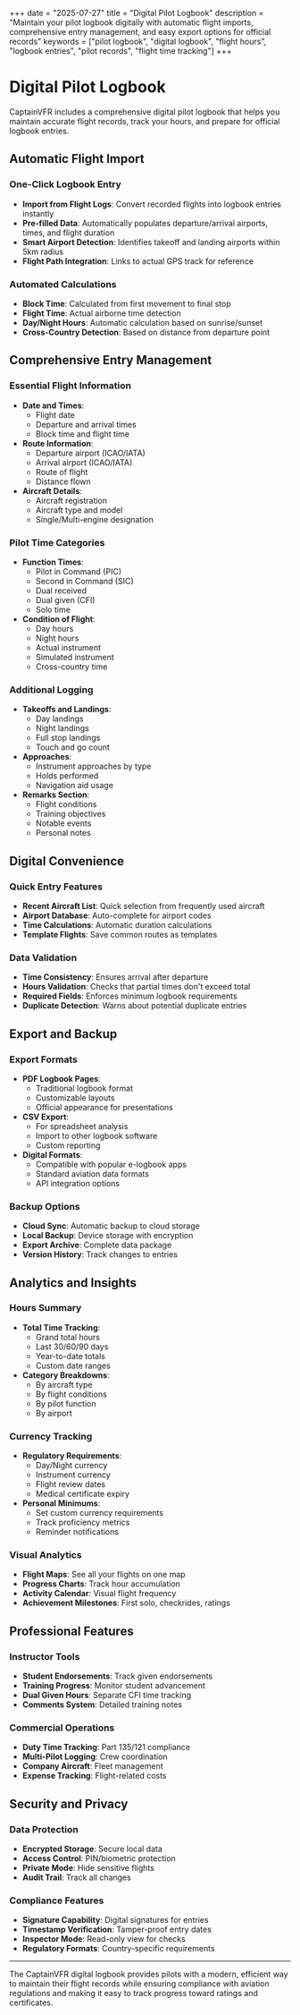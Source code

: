 +++
date = "2025-07-27"
title = "Digital Pilot Logbook"
description = "Maintain your pilot logbook digitally with automatic flight imports, comprehensive entry management, and easy export options for official records"
keywords = ["pilot logbook", "digital logbook", "flight hours", "logbook entries", "pilot records", "flight time tracking"]
+++

# Digital Pilot Logbook

CaptainVFR includes a comprehensive digital pilot logbook that helps you maintain accurate flight records, track your hours, and prepare for official logbook entries.

## Automatic Flight Import

### One-Click Logbook Entry
- **Import from Flight Logs**: Convert recorded flights into logbook entries instantly
- **Pre-filled Data**: Automatically populates departure/arrival airports, times, and flight duration
- **Smart Airport Detection**: Identifies takeoff and landing airports within 5km radius
- **Flight Path Integration**: Links to actual GPS track for reference

### Automated Calculations
- **Block Time**: Calculated from first movement to final stop
- **Flight Time**: Actual airborne time detection
- **Day/Night Hours**: Automatic calculation based on sunrise/sunset
- **Cross-Country Detection**: Based on distance from departure point

## Comprehensive Entry Management

### Essential Flight Information
- **Date and Times**: 
  - Flight date
  - Departure and arrival times
  - Block time and flight time
- **Route Information**:
  - Departure airport (ICAO/IATA)
  - Arrival airport (ICAO/IATA)
  - Route of flight
  - Distance flown
- **Aircraft Details**:
  - Aircraft registration
  - Aircraft type and model
  - Single/Multi-engine designation

### Pilot Time Categories
- **Function Times**:
  - Pilot in Command (PIC)
  - Second in Command (SIC)
  - Dual received
  - Dual given (CFI)
  - Solo time
- **Condition of Flight**:
  - Day hours
  - Night hours
  - Actual instrument
  - Simulated instrument
  - Cross-country time

### Additional Logging
- **Takeoffs and Landings**:
  - Day landings
  - Night landings
  - Full stop landings
  - Touch and go count
- **Approaches**:
  - Instrument approaches by type
  - Holds performed
  - Navigation aid usage
- **Remarks Section**:
  - Flight conditions
  - Training objectives
  - Notable events
  - Personal notes

## Digital Convenience

### Quick Entry Features
- **Recent Aircraft List**: Quick selection from frequently used aircraft
- **Airport Database**: Auto-complete for airport codes
- **Time Calculations**: Automatic duration calculations
- **Template Flights**: Save common routes as templates

### Data Validation
- **Time Consistency**: Ensures arrival after departure
- **Hours Validation**: Checks that partial times don't exceed total
- **Required Fields**: Enforces minimum logbook requirements
- **Duplicate Detection**: Warns about potential duplicate entries

## Export and Backup

### Export Formats
- **PDF Logbook Pages**: 
  - Traditional logbook format
  - Customizable layouts
  - Official appearance for presentations
- **CSV Export**:
  - For spreadsheet analysis
  - Import to other logbook software
  - Custom reporting
- **Digital Formats**:
  - Compatible with popular e-logbook apps
  - Standard aviation data formats
  - API integration options

### Backup Options
- **Cloud Sync**: Automatic backup to cloud storage
- **Local Backup**: Device storage with encryption
- **Export Archive**: Complete data package
- **Version History**: Track changes to entries

## Analytics and Insights

### Hours Summary
- **Total Time Tracking**:
  - Grand total hours
  - Last 30/60/90 days
  - Year-to-date totals
  - Custom date ranges
- **Category Breakdowns**:
  - By aircraft type
  - By flight conditions
  - By pilot function
  - By airport

### Currency Tracking
- **Regulatory Requirements**:
  - Day/Night currency
  - Instrument currency
  - Flight review dates
  - Medical certificate expiry
- **Personal Minimums**:
  - Set custom currency requirements
  - Track proficiency metrics
  - Reminder notifications

### Visual Analytics
- **Flight Maps**: See all your flights on one map
- **Progress Charts**: Track hour accumulation
- **Activity Calendar**: Visual flight frequency
- **Achievement Milestones**: First solo, checkrides, ratings

## Professional Features

### Instructor Tools
- **Student Endorsements**: Track given endorsements
- **Training Progress**: Monitor student advancement
- **Dual Given Hours**: Separate CFI time tracking
- **Comments System**: Detailed training notes

### Commercial Operations
- **Duty Time Tracking**: Part 135/121 compliance
- **Multi-Pilot Logging**: Crew coordination
- **Company Aircraft**: Fleet management
- **Expense Tracking**: Flight-related costs

## Security and Privacy

### Data Protection
- **Encrypted Storage**: Secure local data
- **Access Control**: PIN/biometric protection
- **Private Mode**: Hide sensitive flights
- **Audit Trail**: Track all changes

### Compliance Features
- **Signature Capability**: Digital signatures for entries
- **Timestamp Verification**: Tamper-proof entry dates
- **Inspector Mode**: Read-only view for checks
- **Regulatory Formats**: Country-specific requirements

---

The CaptainVFR digital logbook provides pilots with a modern, efficient way to maintain their flight records while ensuring compliance with aviation regulations and making it easy to track progress toward ratings and certificates.